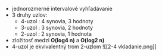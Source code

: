 - jednorozmerné intervalové vyhľadávanie
- 3 druhy uzlov:
	- 4-uzol : 4 synovia, 3 hodnoty
	- 3-uzol : 3 synovia, 2 hodnoty
	- 2-uzol : 2 synovia, 1 hodnota
- zložitosť medzi **O(log4 n)** a **O(log2 n)**
- 4-uzol je ekvivalentný trom 2-uzlom
![[2-4 vkladanie.png]]
